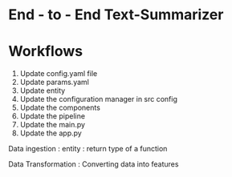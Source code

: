 # End - to - End Text-Summarizer


# Workflows
1. Update config.yaml file
2. Update params.yaml
3. Update entity
4. Update the configuration manager in src config
5. Update the components
6. Update the pipeline
7. Update the main.py
8. Update the app.py

Data ingestion : 
entity : return type of a function 

Data Transformation : Converting data into features